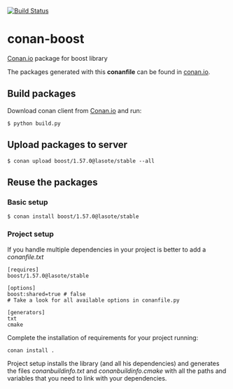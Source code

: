 [![Build Status](https://travis-ci.org/lasote/conan-boost.svg?branch=master)](https://travis-ci.org/lasote/conan-boost)

# conan-boost


[Conan.io](https://conan.io) package for boost library

The packages generated with this **conanfile** can be found in [conan.io](https://conan.io/source/boost/1.57.0/lasote/stable).

## Build packages

Download conan client from [Conan.io](https://conan.io) and run:

    $ python build.py

## Upload packages to server

    $ conan upload boost/1.57.0@lasote/stable --all
    
## Reuse the packages

### Basic setup

    $ conan install boost/1.57.0@lasote/stable
    
### Project setup

If you handle multiple dependencies in your project is better to add a *conanfile.txt*
    
    [requires]
    boost/1.57.0@lasote/stable

    [options]
    boost:shared=true # false
    # Take a look for all available options in conanfile.py
    
    [generators]
    txt
    cmake

Complete the installation of requirements for your project running:</small></span>

    conan install .  

Project setup installs the library (and all his dependencies) and generates the files *conanbuildinfo.txt* and *conanbuildinfo.cmake* with all the paths and variables that you need to link with your dependencies.

